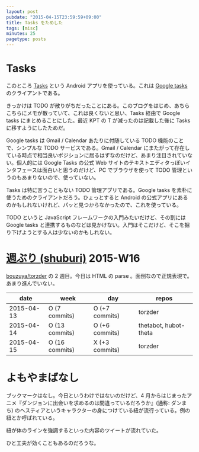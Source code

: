 ```yaml
---
layout: post
pubdate: "2015-04-15T23:59:59+09:00"
title: Tasks をためした
tags: [misc]
minutes: 25
pagetype: posts
---
```

# Tasks

このところ [Tasks](https://play.google.com/store/apps/details?id=ch.teamtasks.tasks.paid&hl=ja) という Android アプリを使っている。これは [Google tasks](https://mail.google.com/tasks/) のクライアントである。

きっかけは TODO が散りがちだったことにある。このブログをはじめ、あちらこちらにメモが散っていて、これは良くないと思い、Tasks 経由で Google tasks にまとめることにした。最近 KPT の T が減ったのは記載した後に Tasks に移すようにしたためだ。

Google tasks は Gmail / Calendar あたりに付随している TODO 機能のことで、シンプルな TODO サービスである。Gmail / Calendar にまたがって存在している時点で相当良いポジションに居るはずなのだけど、あまり注目されていない。個人的には Google Tasks の公式 Web サイトのテキストエディタっぽいインタフェースは面白いと思うのだけど、PC でブラウザを使って TODO 管理というのもあまりないので、使っていない。

Tasks は特に言うこともない TODO 管理アプリである。Google tasks を素朴に使うためのクライアントだろう。ひょっとすると Android の公式アプリにあるのかもしれないけれど、パッと見つからなかったので、これを使っている。

TODO というと JavaScript フレームワークの入門みたいだけど、その割には Google tasks と連携するものなどは見かけない。入門はそこだけど、そこを掘り下げようとする人は少ないのかもしれない。

# [週ぶり (shuburi)][shuburi] 2015-W16

[bouzuya/torzder][] の 2 週目。今日は HTML の parse 。面倒なので正規表現で。あまり進んでいない。

date       | week           | day              | repos
-----------|----------------|------------------|----------------------
2015-04-13 | O (7 commits)  | O (+7 commits)   | torzder
2015-04-14 | O (13 commits) | O (+6 commits)   | thetabot, hubot-theta
2015-04-15 | O (16 commits) | X (+3 commits)   | torzder

# よもやまばなし

ブックマークはなし。今日というわけではないのだけど、4 月からはじまったアニメ『ダンジョンに出会いを求めるのは間違っているだろうか』(通称: ダンまち) のヘスティアというキャラクターの身につけている紐が流行っている。例の紐とか呼ばれている。

紐が体のラインを強調するといった内容のツイートが流れていた。

ひと工夫が効くこともあるのだろうな。

[shuburi]: http://shuburi.org
[bouzuya/torzder]: https://github.com/bouzuya/torzder
